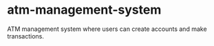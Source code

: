 # atm-management-system

ATM management system where users can create accounts and make transactions.
    